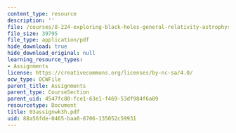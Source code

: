 ```yaml
---
content_type: resource
description: ''
file: /courses/8-224-exploring-black-holes-general-relativity-astrophysics-spring-2003/88a56fde0465baa08706135052c59931_03assignwk3h.pdf
file_size: 39795
file_type: application/pdf
hide_download: true
hide_download_original: null
learning_resource_types:
- Assignments
license: https://creativecommons.org/licenses/by-nc-sa/4.0/
ocw_type: OCWFile
parent_title: Assignments
parent_type: CourseSection
parent_uid: 4547fc80-fce1-63e1-f469-53df984f6a89
resourcetype: Document
title: 03assignwk3h.pdf
uid: 88a56fde-0465-baa0-8706-135052c59931
---
```


